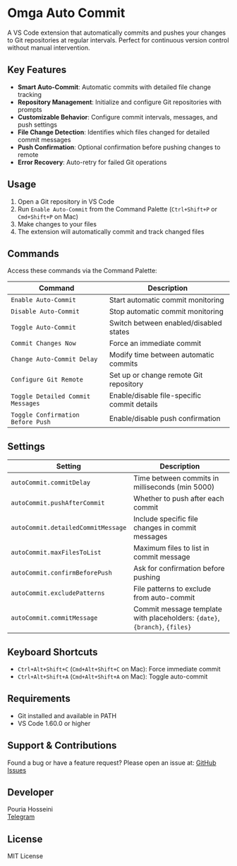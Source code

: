 # Omga Auto Commit

A VS Code extension that automatically commits and pushes your changes to Git repositories at regular intervals. Perfect for continuous version control without manual intervention.

## Key Features

- **Smart Auto-Commit**: Automatic commits with detailed file change tracking
- **Repository Management**: Initialize and configure Git repositories with prompts
- **Customizable Behavior**: Configure commit intervals, messages, and push settings
- **File Change Detection**: Identifies which files changed for detailed commit messages
- **Push Confirmation**: Optional confirmation before pushing changes to remote
- **Error Recovery**: Auto-retry for failed Git operations

## Usage

1. Open a Git repository in VS Code
2. Run `Enable Auto-Commit` from the Command Palette (`Ctrl+Shift+P` or `Cmd+Shift+P` on Mac)
3. Make changes to your files
4. The extension will automatically commit and track changed files

## Commands

Access these commands via the Command Palette:

| Command | Description |
|---------|-------------|
| `Enable Auto-Commit` | Start automatic commit monitoring |
| `Disable Auto-Commit` | Stop automatic commit monitoring |
| `Toggle Auto-Commit` | Switch between enabled/disabled states |
| `Commit Changes Now` | Force an immediate commit |
| `Change Auto-Commit Delay` | Modify time between automatic commits |
| `Configure Git Remote` | Set up or change remote Git repository |
| `Toggle Detailed Commit Messages` | Enable/disable file-specific commit details |
| `Toggle Confirmation Before Push` | Enable/disable push confirmation |

## Settings

| Setting | Description |
|---------|-------------|
| `autoCommit.commitDelay` | Time between commits in milliseconds (min 5000) |
| `autoCommit.pushAfterCommit` | Whether to push after each commit |
| `autoCommit.detailedCommitMessage` | Include specific file changes in commit messages |
| `autoCommit.maxFilesToList` | Maximum files to list in commit message |
| `autoCommit.confirmBeforePush` | Ask for confirmation before pushing |
| `autoCommit.excludePatterns` | File patterns to exclude from auto-commit |
| `autoCommit.commitMessage` | Commit message template with placeholders: `{date}`, `{branch}`, `{files}` |

## Keyboard Shortcuts

- `Ctrl+Alt+Shift+C` (`Cmd+Alt+Shift+C` on Mac): Force immediate commit
- `Ctrl+Alt+Shift+A` (`Cmd+Alt+Shift+A` on Mac): Toggle auto-commit

## Requirements

- Git installed and available in PATH
- VS Code 1.60.0 or higher

## Support & Contributions

Found a bug or have a feature request? Please open an issue at:
[GitHub Issues](https://github.com/isPoori/auto-commit/issues)

## Developer

Pouria Hosseini  
[Telegram](https://t.me/isPoori)

## License

MIT License